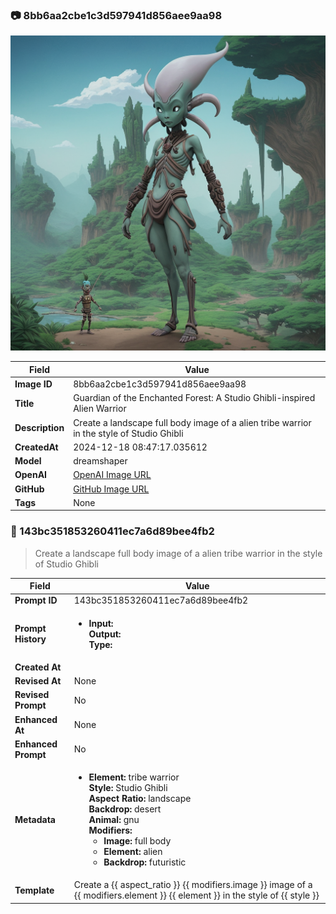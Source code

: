 

### 📷 8bb6aa2cbe1c3d597941d856aee9aa98 


![data.id](./8bb6aa2cbe1c3d597941d856aee9aa98.jpg)


| Field          | Value                                                                                                                     |
|----------------|---------------------------------------------------------------------------------------------------------------------------|
| **Image ID**             | 8bb6aa2cbe1c3d597941d856aee9aa98                                                                                                             |
| **Title**           | Guardian of the Enchanted Forest: A Studio Ghibli-inspired Alien Warrior                                                                                                       |
| **Description**           | Create a landscape full body image of a alien tribe warrior in the style of Studio Ghibli                                                                                                       |
| **CreatedAt**        | 2024-12-18 08:47:17.035612                                                                                                        |
| **Model**        | dreamshaper                                                                                                        |
| **OpenAI**         | [OpenAI Image URL](http://192.168.1.85:8081/generated-images/b643960387013.png)                                                                                |
| **GitHub**         | [GitHub Image URL](https://raw.githubusercontent.com/Caneta-Silva/weeb/refs/heads/main/images/8bb6aa2cbe1c3d597941d856aee9aa98/8bb6aa2cbe1c3d597941d856aee9aa98.jpg)                                                                                |
| **Tags**       | None                                                                                                                   |

### 📜 143bc351853260411ec7a6d89bee4fb2

> Create a landscape full body image of a alien tribe warrior in the style of Studio Ghibli

| Field          | Value                                                                                                                                                                      |
|----------------|----------------------------------------------------------------------------------------------------------------------------------------------------------------------------|
| **Prompt ID**  | 143bc351853260411ec7a6d89bee4fb2                                                                                                                                                            |
| **Prompt History** | <ul><li>**Input:**  <br> **Output:**  <br> **Type:** </li></ul> |
| **Created At** |                                                                                                                                                    |
| **Revised At** | None                                                                                                                                                   |
| **Revised Prompt** | No                                                                                                                                                                      |
| **Enhanced At** | None                                                                                                                                                  |
| **Enhanced Prompt** | No                                                                                                                                                                    |
| **Metadata**   | <ul><li>**Element:** tribe warrior <br> **Style:** Studio Ghibli <br> **Aspect Ratio:** landscape <br> **Backdrop:** desert <br> **Animal:** gnu <br> **Modifiers:**<ul><li>**Image:** full body</li><li>**Element:** alien</li><li>**Backdrop:** futuristic</li></ul></li></ul> |
| **Template**   | Create a {{ aspect_ratio }} {{ modifiers.image }} image of a {{ modifiers.element }} {{ element }} in the style of {{ style }}                                                                                                                                           |


